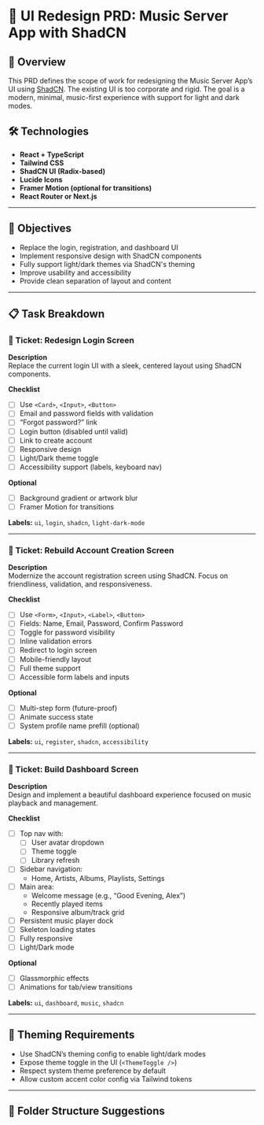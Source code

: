 # 🎨 UI Redesign PRD: Music Server App with ShadCN

## 🧭 Overview

This PRD defines the scope of work for redesigning the Music Server App’s UI using [ShadCN](https://ui.shadcn.com). The existing UI is too corporate and rigid. The goal is a modern, minimal, music-first experience with support for light and dark modes.

## 🛠️ Technologies

- **React + TypeScript**
- **Tailwind CSS**
- **ShadCN UI (Radix-based)**
- **Lucide Icons**
- **Framer Motion (optional for transitions)**
- **React Router or Next.js**

---

## 🎯 Objectives

- Replace the login, registration, and dashboard UI
- Implement responsive design with ShadCN components
- Fully support light/dark themes via ShadCN's theming
- Improve usability and accessibility
- Provide clean separation of layout and content

---

## 📋 Task Breakdown

### 🧾 Ticket: Redesign Login Screen

**Description**  
Replace the current login UI with a sleek, centered layout using ShadCN components.

**Checklist**

- [ ] Use `<Card>`, `<Input>`, `<Button>`
- [ ] Email and password fields with validation
- [ ] “Forgot password?” link
- [ ] Login button (disabled until valid)
- [ ] Link to create account
- [ ] Responsive design
- [ ] Light/Dark theme toggle
- [ ] Accessibility support (labels, keyboard nav)

**Optional**

- [ ] Background gradient or artwork blur
- [ ] Framer Motion for transitions

**Labels:** `ui`, `login`, `shadcn`, `light-dark-mode`

---

### 🧾 Ticket: Rebuild Account Creation Screen

**Description**  
Modernize the account registration screen using ShadCN. Focus on friendliness, validation, and responsiveness.

**Checklist**

- [ ] Use `<Form>`, `<Input>`, `<Label>`, `<Button>`
- [ ] Fields: Name, Email, Password, Confirm Password
- [ ] Toggle for password visibility
- [ ] Inline validation errors
- [ ] Redirect to login screen
- [ ] Mobile-friendly layout
- [ ] Full theme support
- [ ] Accessible form labels and inputs

**Optional**

- [ ] Multi-step form (future-proof)
- [ ] Animate success state
- [ ] System profile name prefill (optional)

**Labels:** `ui`, `register`, `shadcn`, `accessibility`

---

### 🧾 Ticket: Build Dashboard Screen

**Description**  
Design and implement a beautiful dashboard experience focused on music playback and management.

**Checklist**

- [ ] Top nav with:
  - [ ] User avatar dropdown
  - [ ] Theme toggle
  - [ ] Library refresh
- [ ] Sidebar navigation:
  - Home, Artists, Albums, Playlists, Settings
- [ ] Main area:
  - Welcome message (e.g., “Good Evening, Alex”)
  - Recently played items
  - Responsive album/track grid
- [ ] Persistent music player dock
- [ ] Skeleton loading states
- [ ] Fully responsive
- [ ] Light/Dark mode

**Optional**

- [ ] Glassmorphic effects
- [ ] Animations for tab/view transitions

**Labels:** `ui`, `dashboard`, `music`, `shadcn`

---

## 🎨 Theming Requirements

- Use ShadCN’s theming config to enable light/dark modes
- Expose theme toggle in the UI (`<ThemeToggle />`)
- Respect system theme preference by default
- Allow custom accent color config via Tailwind tokens

---

## 📁 Folder Structure Suggestions
